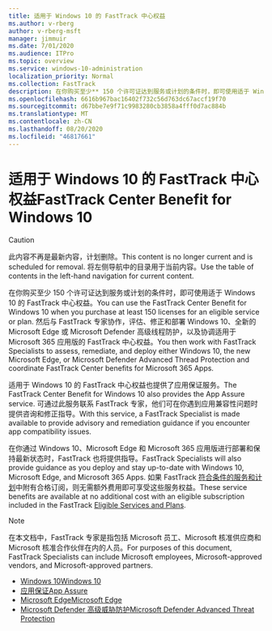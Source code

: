 ```yaml
---
title: 适用于 Windows 10 的 FastTrack 中心权益
ms.author: v-rberg
author: v-rberg-msft
manager: jimmuir
ms.date: 7/01/2020
ms.audience: ITPro
ms.topic: overview
ms.service: windows-10-administration
localization_priority: Normal
ms.collection: FastTrack
description: 在你购买至少** 150 个许可证达到服务或计划的条件时，即可使用适于 Windows 10 的 FastTrack 中心权益。
ms.openlocfilehash: 6616b967bac16402f732c56d763dc67accf19f70
ms.sourcegitcommit: d67bbe7e9f71c9983280cb3858a4fff0d7ac884b
ms.translationtype: MT
ms.contentlocale: zh-CN
ms.lasthandoff: 08/20/2020
ms.locfileid: "46817661"
---
```

# <a name="fasttrack-center-benefit-for-windows-10"></a><span data-ttu-id="52ae3-103">适用于 Windows 10 的 FastTrack 中心权益</span><span class="sxs-lookup"><span data-stu-id="52ae3-103">FastTrack Center Benefit for Windows 10</span></span>

> [!CAUTION]
> <span data-ttu-id="52ae3-104">此内容不再是最新内容，计划删除。</span><span class="sxs-lookup"><span data-stu-id="52ae3-104">This content is no longer current and is scheduled for removal.</span></span> <span data-ttu-id="52ae3-105">将左侧导航中的目录用于当前内容。</span><span class="sxs-lookup"><span data-stu-id="52ae3-105">Use the table of contents in the left-hand navigation for current content.</span></span>

<span data-ttu-id="52ae3-106">在你购买至少 150 个许可证达到服务或计划的条件时，即可使用适于 Windows 10 的 FastTrack 中心权益。</span><span class="sxs-lookup"><span data-stu-id="52ae3-106">You can use the FastTrack Center Benefit for Windows 10 when you purchase at least 150 licenses for an eligible service or plan.</span></span> <span data-ttu-id="52ae3-107">然后与 FastTrack 专家协作，评估、修正和部署 Windows 10、全新的 Microsoft Edge 或 Microsoft Defender 高级线程防护，以及协调适用于 Microsoft 365 应用版的 FastTrack 中心权益。</span><span class="sxs-lookup"><span data-stu-id="52ae3-107">You then work with FastTrack Specialists to assess, remediate, and deploy either Windows 10, the new Microsoft Edge, or Microsoft Defender Advanced Thread Protection and coordinate FastTrack Center benefits for Microsoft 365 Apps.</span></span> 

<span data-ttu-id="52ae3-108">适用于 Windows 10 的 FastTrack 中心权益也提供了应用保证服务。</span><span class="sxs-lookup"><span data-stu-id="52ae3-108">The FastTrack Center Benefit for Windows 10 also provides the App Assure service.</span></span> <span data-ttu-id="52ae3-109">可通过此服务联系 FastTrack 专家，他们可在你遇到应用兼容性问题时提供咨询和修正指导。</span><span class="sxs-lookup"><span data-stu-id="52ae3-109">With this service, a FastTrack Specialist is made available to provide advisory and remediation guidance if you encounter app compatibility issues.</span></span> 

<span data-ttu-id="52ae3-110">在你通过 Windows 10、Microsoft Edge 和 Microsoft 365 应用版进行部署和保持最新状态时，FastTrack 也将提供指导。</span><span class="sxs-lookup"><span data-stu-id="52ae3-110">FastTrack Specialists will also provide guidance as you deploy and stay up-to-date with Windows 10, Microsoft Edge, and Microsoft 365 Apps.</span></span> <span data-ttu-id="52ae3-111">如果 FastTrack [符合条件的服务和计划](M365-eligible-services-and-plans.md)中附有合格订阅，则无需额外费用即可享受这些服务权益。</span><span class="sxs-lookup"><span data-stu-id="52ae3-111">These service benefits are available at no additional cost with an eligible subscription included in the FastTrack [Eligible Services and Plans](M365-eligible-services-and-plans.md).</span></span>
  
> [!NOTE]
> <span data-ttu-id="52ae3-112">在本文档中，FastTrack 专家是指包括 Microsoft 员工、Microsoft 核准供应商和 Microsoft 核准合作伙伴在内的人员。</span><span class="sxs-lookup"><span data-stu-id="52ae3-112">For purposes of this document, FastTrack Specialists can include Microsoft employees, Microsoft-approved vendors, and Microsoft-approved partners.</span></span> 
    
- [<span data-ttu-id="52ae3-113">Windows 10</span><span class="sxs-lookup"><span data-stu-id="52ae3-113">Windows 10</span></span>](Win-10-windows-10.md)
- [<span data-ttu-id="52ae3-114">应用保证</span><span class="sxs-lookup"><span data-stu-id="52ae3-114">App Assure</span></span>](Win-10-app-assure.md)
- [<span data-ttu-id="52ae3-115">Microsoft Edge</span><span class="sxs-lookup"><span data-stu-id="52ae3-115">Microsoft Edge</span></span>](Win-10-microsoft-edge.md)
- [<span data-ttu-id="52ae3-116">Microsoft Defender 高级威胁防护</span><span class="sxs-lookup"><span data-stu-id="52ae3-116">Microsoft Defender Advanced Threat Protection</span></span>](Win-10-microsoft-defender-atp.md)

